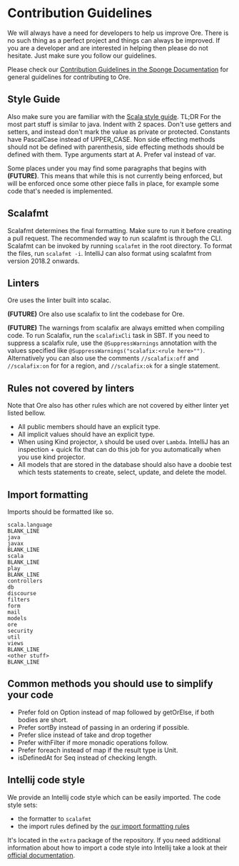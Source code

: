 # Contribution Guidelines
We will always have a need for developers to help us improve Ore. There is no such thing as a perfect project and things can always be improved. If you are a developer and are interested in helping then please do not hesitate. Just make sure you follow our guidelines.

Please check our [Contribution Guidelines in the Sponge Documentation](https://docs.spongepowered.org/en/contributing/guidelines.html) for general guidelines for contributing to Ore.

## Style Guide
Also make sure you are familiar with the [Scala style guide](https://docs.scala-lang.org/style/). TL;DR For the most part stuff is similar to java. Indent with 2 spaces. Don't use getters and setters, and instead don't mark the value as private or protected. Constants have PascalCase instead of UPPER_CASE. Non side effecting methods should not be defined with parenthesis, side effecting methods should be defined with them. Type arguments start at A. Prefer val instead of var.

Some places under you may find some paragraphs that begins with **(FUTURE)**. This means that while this is not currently being enforced, but will be enforced once some other piece falls in place, for example some code that's needed is implemented.

## Scalafmt
Scalafmt determines the final formatting. Make sure to run it before creating a pull request. The recommended way to run scalafmt is through the CLI. Scalafmt can be invoked by running `scalafmt` in the root directory. To format the files, run `scalafmt -i`. IntelliJ can also format using scalafmt from version 2018.2 onwards.

## Linters
Ore uses the linter built into scalac. 

**(FUTURE)** Ore also use scalafix to lint the codebase for Ore. 

**(FUTURE)** The warnings from scalafix are always emitted when compiling code. To run Scalafix, run the `scalafixCli` task in SBT. If you need to suppress a scalafix rule, use the `@SuppressWarnings` annotation with the values specified like `@SuppressWarnings("scalafix:<rule here>"")`. Alternatively you can also use the comments `//scalafix:off` and `//scalafix:on` for for a region, and `//scalafix:ok` for a single statement.

## Rules not covered by linters
Note that Ore also has other rules which are not covered by either linter yet listed bellow.
* All public members should have an explicit type.
* All implicit values should have an explicit type.
* When using Kind projector, `λ` should be used over `Lambda`. IntelliJ has an inspection + quick fix that can do this job for you automatically when you use kind projector.
* All models that are stored in the database should also have a doobie test which tests statements to create, select, update, and delete the model.

## Import formatting
Imports should be formatted like so.
```
scala.language
BLANK_LINE
java
javax
BLANK_LINE
scala
BLANK_LINE
play
BLANK_LINE
controllers
db
discourse
filters
form
mail
models
ore
security
util
views
BLANK_LINE
<other stuff>
BLANK_LINE
```

## Common methods you should use to simplify your code
* Prefer fold on Option instead of map followed by getOrElse, if both bodies are short.
* Prefer sortBy instead of passing in an ordering if possible.
* Prefer slice instead of take and drop together
* Prefer withFilter if more monadic operations follow.
* Prefer foreach instead of map if the result type is Unit.
* isDefinedAt for Seq instead of checking length.

## Intellij code style

We provide an Intellij code style which can be easily imported. The code style sets:
- the formatter to `scalafmt`
- the import rules defined by the [our import formatting rules](#import-formatting)

It's located in the `extra` package of the repository. If you need additional information about how to import a code style into Intellij take a look at their [official documentation](https://www.jetbrains.com/help/idea/copying-code-style-settings.html).
